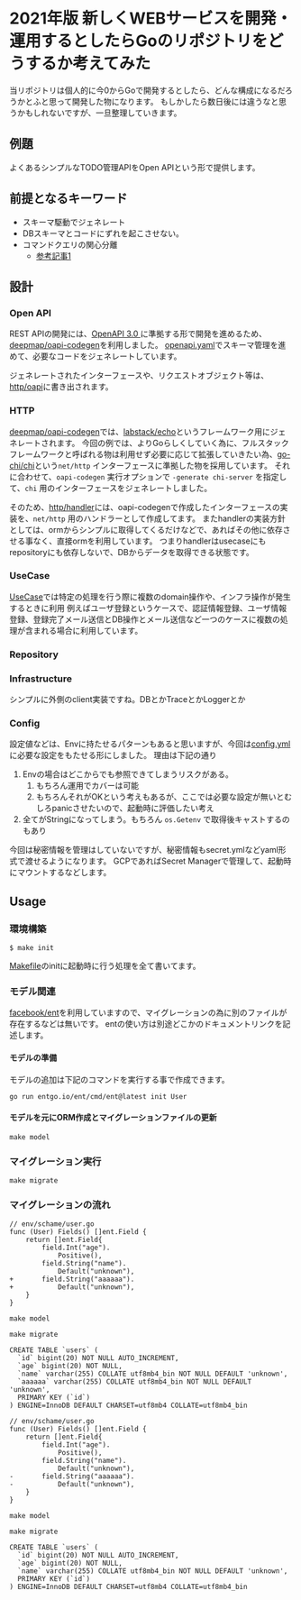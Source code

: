 # 2021年版 新しくWEBサービスを開発・運用するとしたらGoのリポジトリをどうするか考えてみた

当リポジトリは個人的に今0からGoで開発するとしたら、どんな構成になるだろうかとふと思って開発した物になります。
もしかしたら数日後には違うなと思うかもしれないですが、一旦整理していきます。

## 例題

よくあるシンプルなTODO管理APIをOpen APIという形で提供します。

## 前提となるキーワード

- スキーマ駆動でジェネレート
- DBスキーマとコードにずれを起こさせない。
- コマンドクエリの関心分離
  - [参考記事1](https://little-hands.hatenablog.com/entry/2019/12/02/cqrs#DDD%E3%81%AE%E5%8F%82%E7%85%A7%E7%B3%BB%E5%87%A6%E7%90%86%E3%81%A7%E7%99%BA%E7%94%9F%E3%81%99%E3%82%8B%E8%AA%B2%E9%A1%8C)

## 設計

### Open API

REST APIの開発には、[OpenAPI 3.0 ](https://github.com/OAI/OpenAPI-Specification/blob/main/versions/3.0.0.md)に準拠する形で開発を進めるため、[deepmap/oapi-codegen](https://github.com/deepmap/oapi-codegen)を利用しました。
[openapi.yaml](./openapi.yaml)でスキーマ管理を進めて、必要なコードをジェネレートしています。

ジェネレートされたインターフェースや、リクエストオブジェクト等は、[http/oapi](openapi/oapi)に書き出されます。

### HTTP

[deepmap/oapi-codegen](https://github.com/deepmap/oapi-codegen)では、[labstack/echo](https://github.com/labstack/echo)というフレームワーク用にジェネレートされます。
今回の例では、よりGoらしくしていく為に、フルスタックフレームワークと呼ばれる物は利用せず必要に応じて拡張していきたい為、[go-chi/chi](https://github.com/go-chi/chi)という`net/http` インターフェースに準拠した物を採用しています。
それに合わせて、`oapi-codegen` 実行オプションで `-generate chi-server` を指定して、`chi` 用のインターフェースをジェネレートしました。

そのため、[http/handler](http/handler)には、oapi-codegenで作成したインターフェースの実装を、`net/http` 用のハンドラーとして作成してます。
またhandlerの実装方針としては、ormからシンプルに取得してくるだけなどで、あればその他に依存させる事なく、直接ormを利用しています。
つまりhandlerはusecaseにもrepositoryにも依存しないで、DBからデータを取得できる状態です。

### UseCase

[UseCase](./usecase)では特定の処理を行う際に複数のdomain操作や、インフラ操作が発生するときに利用
例えばユーザ登録というケースで、認証情報登録、ユーザ情報登録、登録完了メール送信とDB操作とメール送信など一つのケースに複数の処理が含まれる場合に利用しています。

### Repository

### Infrastructure

シンプルに外側のclient実装ですね。DBとかTraceとかLoggerとか

### Config

設定値などは、Envに持たせるパターンもあると思いますが、今回は[config.yml](environment/development/config.yml)に必要な設定をもたせる形にしました。
理由は下記の通り

1. Envの場合はどこからでも参照できてしまうリスクがある。
   1. もちろん運用でカバーは可能
   2. もちろんそれがOKという考えもあるが、ここでは必要な設定が無いとむしろpanicさせたいので、起動時に評価したい考え
2. 全てがStringになってしまう。もちろん `os.Getenv` で取得後キャストするのもあり

今回は秘密情報を管理はしていないですが、秘密情報もsecret.ymlなどyaml形式で渡せるようになります。
GCPであればSecret Managerで管理して、起動時にマウントするなどします。

## Usage

### 環境構築

```shell
$ make init
```

[Makefile](./Makefile)のinitに起動時に行う処理を全て書いてます。

### モデル関連

[facebook/ent](https://github.com/ent/ent)を利用していますので、マイグレーションの為に別のファイルが存在するなどは無いです。
entの使い方は別途どこかのドキュメントリンクを記述します。

#### モデルの準備

モデルの追加は下記のコマンドを実行する事で作成できます。

```
go run entgo.io/ent/cmd/ent@latest init User
```

#### モデルを元にORM作成とマイグレーションファイルの更新

```
make model
```

### マイグレーション実行

```
make migrate
```

### マイグレーションの流れ

```
// env/schame/user.go
func (User) Fields() []ent.Field {
	return []ent.Field{
		field.Int("age").
			Positive(),
		field.String("name").
			Default("unknown"),
+		field.String("aaaaaa").
+			Default("unknown"),
	}
}
```

```
make model
```

```
make migrate
```

```
CREATE TABLE `users` (
  `id` bigint(20) NOT NULL AUTO_INCREMENT,
  `age` bigint(20) NOT NULL,
  `name` varchar(255) COLLATE utf8mb4_bin NOT NULL DEFAULT 'unknown',
  `aaaaaa` varchar(255) COLLATE utf8mb4_bin NOT NULL DEFAULT 'unknown',
  PRIMARY KEY (`id`)
) ENGINE=InnoDB DEFAULT CHARSET=utf8mb4 COLLATE=utf8mb4_bin
```


```
// env/schame/user.go
func (User) Fields() []ent.Field {
	return []ent.Field{
		field.Int("age").
			Positive(),
		field.String("name").
			Default("unknown"),
-		field.String("aaaaaa").
-			Default("unknown"),
	}
}
```

```
make model
```

```
make migrate
```

```
CREATE TABLE `users` (
  `id` bigint(20) NOT NULL AUTO_INCREMENT,
  `age` bigint(20) NOT NULL,
  `name` varchar(255) COLLATE utf8mb4_bin NOT NULL DEFAULT 'unknown',
  PRIMARY KEY (`id`)
) ENGINE=InnoDB DEFAULT CHARSET=utf8mb4 COLLATE=utf8mb4_bin
```